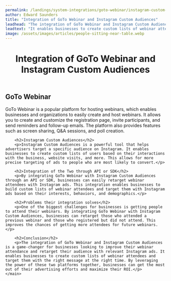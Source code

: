 ```yaml
---
permalink: /landings/system-integrations/goto-webinar/instagram-custom-audiences
author: Edward Saunders
title: "Integration of GoTo Webinar and Instagram Custom Audiences"
leadhead: "The integration of GoTo Webinar and Instagram Custom Audiences is a game-changer for businesses looking to improve their webinar attendance and retarget their audience with relevant Instagram ads"
leadtext: "It enables businesses to create custom lists of webinar attendees and target them with the right message at the right time. By leveraging the power of these two platforms together, businesses can get the most out of their advertising efforts and maximize their ROI."
image: /assets/images/articles/people-sitting-near-table.webp
---
```

<div class="arttext">	<header>
		<h1>Integration of GoTo Webinar and Instagram Custom Audiences</h1>
	</header>
	<main>
		<h2>GoTo Webinar</h2>
		<p>GoTo Webinar is a popular platform for hosting webinars, which enables businesses and organizations to easily create and host webinars. It allows you to create and customize the registration page, invite participants, and send reminders and follow-up emails. The platform also provides features such as screen sharing, Q&A sessions, and poll creation.</p>

		<h2>Instagram Custom Audiences</h2>
		<p>Instagram Custom Audiences is a powerful tool that helps advertisers target a specific audience on Instagram. It enables businesses to create custom lists of users based on their interactions with the business, website visits, and more. This allows for more precise targeting of ads to people who are most likely to convert.</p>

		<h2>Integration of the Two through API or SDK</h2>
		<p>By integrating GoTo Webinar with Instagram Custom Audiences through an API or SDK, businesses can easily retarget webinar attendees with Instagram ads. This integration enables businesses to build custom lists of webinar attendees and target them with Instagram ads based on their interests, behaviors, and demographics.</p>

		<h2>Problems their integration solves</h2>
		<p>One of the biggest challenges for businesses is getting people to attend their webinars. By integrating GoTo Webinar with Instagram Custom Audiences, businesses can retarget those who attended a previous webinar and those who registered but did not attend. This improves the chances of getting more attendees for future webinars.</p>

		<h2>Conclusion</h2>
		<p>The integration of GoTo Webinar and Instagram Custom Audiences is a game-changer for businesses looking to improve their webinar attendance and retarget their audience with relevant Instagram ads. It enables businesses to create custom lists of webinar attendees and target them with the right message at the right time. By leveraging the power of these two platforms together, businesses can get the most out of their advertising efforts and maximize their ROI.</p>
	</main>
</div>